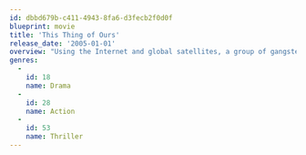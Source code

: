 ```yaml
---
id: dbbd679b-c411-4943-8fa6-d3fecb2f0d0f
blueprint: movie
title: 'This Thing of Ours'
release_date: '2005-01-01'
overview: "Using the Internet and global satellites, a group of gangsters pull off the biggest bank heist in the Mafia's history."
genres:
  -
    id: 18
    name: Drama
  -
    id: 28
    name: Action
  -
    id: 53
    name: Thriller
---
```

